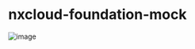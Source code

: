 # nxcloud-foundation-mock

![image](https://img.shields.io/maven-central/v/net.sunshow.nxcloud/nxcloud-mock-base)
